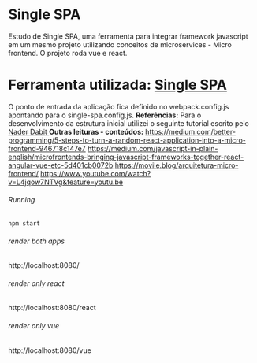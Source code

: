 # Single SPA


Estudo de Single SPA, uma ferramenta para integrar framework javascript em um mesmo projeto utilizando conceitos de microservices - Micro frontend.
O projeto roda vue e react. 

# Ferramenta utilizada: [Single SPA](https://single-spa.js.org/docs/getting-started-overview)
O ponto de entrada da aplicação fica definido no webpack.config.js apontando para o single-spa.config.js.
**Referências:** 
Para o desenvolvimento da estrutura inicial utilizei o seguinte tutorial escrito pelo [Nader Dabit
](https://dev.to/dabit3/building-micro-frontends-with-react-vue-and-single-spa-52op)
**Outras leituras - conteúdos:**
https://medium.com/better-programming/5-steps-to-turn-a-random-react-application-into-a-micro-frontend-946718c147e7
https://medium.com/javascript-in-plain-english/microfrontends-bringing-javascript-frameworks-together-react-angular-vue-etc-5d401cb0072b
https://movile.blog/arquitetura-micro-frontend/
https://www.youtube.com/watch?v=L4jqow7NTVg&feature=youtu.be

###### Running 
```
npm start 
```

###### render both apps
http://localhost:8080/

###### render only react
http://localhost:8080/react

###### render only vue
http://localhost:8080/vue
